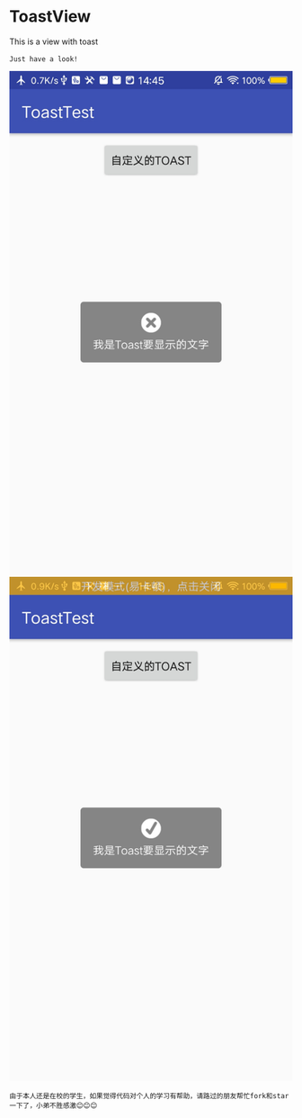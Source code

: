 # ToastView
This is a view with toast
```
Just have a look!
```
![image](https://github.com/SmartXiaoMing001/ToastView/raw/master/pictures/error.jpg)
![image](https://github.com/SmartXiaoMing001/ToastView/raw/master/pictures/success.jpg)
```
由于本人还是在校的学生，如果觉得代码对个人的学习有帮助，请路过的朋友帮忙fork和star一下了，小弟不胜感激😊😊😊
```
